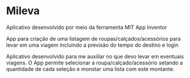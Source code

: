 # Mileva

Aplicativo desenvolvido por meio da ferramenta MIT App Inventor

App para criação de uma listagem de roupas/calçados/acessórios para levar em uma viagem incluindo a previsão do tempo do destino e login

Aplicativo desenvolvido para me auxiliar no que devo levar em eventuais viagens. 
O App permite selecionar a roupa/calçado/acessório setando a quantidade de cada seleção e monstar uma lista com este montante.
